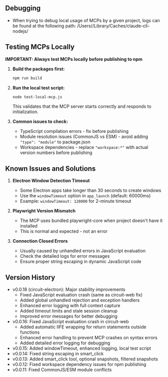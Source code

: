 ## Debugging

- When trying to debug local usage of MCPs by a given project, logs can be found at the following path: /Users/<username>/Library/Caches/claude-cli-nodejs/<projectname>

## Testing MCPs Locally

**IMPORTANT: Always test MCPs locally before publishing to npm**

1. **Build the packages first:**
   ```bash
   npm run build
   ```

2. **Run the local test script:**
   ```bash
   node test-local-mcp.js
   ```
   This validates that the MCP server starts correctly and responds to initialization.

3. **Common issues to check:**
   - TypeScript compilation errors - fix before publishing
   - Module resolution issues (CommonJS vs ESM) - avoid adding `"type": "module"` to package.json
   - Workspace dependencies - replace `"workspace:*"` with actual version numbers before publishing

## Known Issues and Solutions

1. **Electron Window Detection Timeout**
   - Some Electron apps take longer than 30 seconds to create windows
   - Use the `windowTimeout` option in `app_launch` (default: 60000ms)
   - Example: `windowTimeout: 120000` for 2-minute timeout

2. **Playwright Version Mismatch**
   - The MCP uses bundled playwright-core when project doesn't have it installed
   - This is normal and expected - not an error

3. **Connection Closed Errors**
   - Usually caused by unhandled errors in JavaScript evaluation
   - Check the detailed logs for error messages
   - Ensure proper string escaping in dynamic JavaScript code

## Version History

- v0.0.18 (circuit-electron): Major stability improvements
  - Fixed JavaScript evaluation crash (same as circuit-web fix)
  - Added global unhandled rejection and exception handlers
  - Enhanced error logging with full context capture
  - Added timeout limits and stale session cleanup
  - Improved error messages for better debugging
- v0.0.16: Fixed JavaScript evaluation crash in circuit-web
  - Added automatic IIFE wrapping for return statements outside functions
  - Enhanced error handling to prevent MCP crashes on syntax errors
  - Added detailed error logging for debugging
- v0.0.15: Added windowTimeout, enhanced logging, local test script
- v0.0.14: Fixed string escaping in smart_click
- v0.0.13: Added smart_click tool, optional snapshots, filtered snapshots
- v0.0.12: Fixed workspace dependency issues for npm publishing
- v0.0.11: Fixed CommonJS/ESM module conflicts